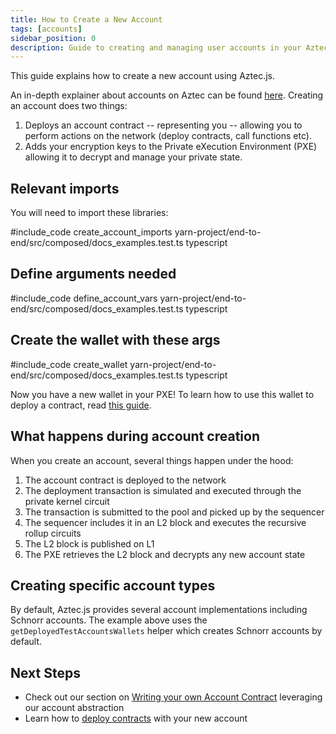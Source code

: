 ```yaml
---
title: How to Create a New Account
tags: [accounts]
sidebar_position: 0
description: Guide to creating and managing user accounts in your Aztec.js applications.
---
```


This guide explains how to create a new account using Aztec.js.

An in-depth explainer about accounts on Aztec can be found [here](../../../aztec/concepts/accounts/index.md). Creating an account does two things:

1. Deploys an account contract -- representing you -- allowing you to perform actions on the network (deploy contracts, call functions etc).
2. Adds your encryption keys to the Private eXecution Environment (PXE) allowing it to decrypt and manage your private state.

## Relevant imports

You will need to import these libraries:

#include_code create_account_imports yarn-project/end-to-end/src/composed/docs_examples.test.ts typescript

## Define arguments needed

#include_code define_account_vars yarn-project/end-to-end/src/composed/docs_examples.test.ts typescript

## Create the wallet with these args

#include_code create_wallet yarn-project/end-to-end/src/composed/docs_examples.test.ts typescript

Now you have a new wallet in your PXE! To learn how to use this wallet to deploy a contract, read [this guide](./deploy_contract.md).

## What happens during account creation

When you create an account, several things happen under the hood:

1. The account contract is deployed to the network
2. The deployment transaction is simulated and executed through the private kernel circuit
3. The transaction is submitted to the pool and picked up by the sequencer
4. The sequencer includes it in an L2 block and executes the recursive rollup circuits
5. The L2 block is published on L1
6. The PXE retrieves the L2 block and decrypts any new account state

## Creating specific account types

By default, Aztec.js provides several account implementations including Schnorr accounts. The example above uses the `getDeployedTestAccountsWallets` helper which creates Schnorr accounts by default.

## Next Steps

- Check out our section on [Writing your own Account Contract](../../tutorials/contract_tutorials/write_accounts_contract.md) leveraging our account abstraction
- Learn how to [deploy contracts](./deploy_contract.md) with your new account
